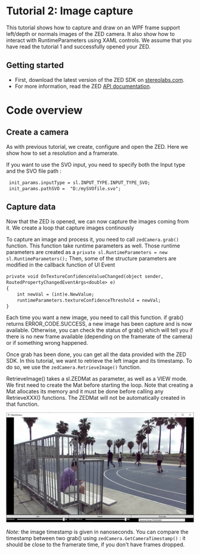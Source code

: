 # Tutorial 2: Image capture

This tutorial shows how to capture and draw on an WPF frame support left/depth or normals images of the ZED camera. 
It also show how to interact with RuntimeParameters using XAML controls.
We assume that you have read the tutorial 1 and successfully opened your ZED.

## Getting started

- First, download the latest version of the ZED SDK on [stereolabs.com](https://www.stereolabs.com).
- For more information, read the ZED [API documentation](https://www.stereolabs.com/developers/documentation/API/).

# Code overview
## Create a camera

As with previous tutorial, we create, configure and open the ZED. Here we show how to set a resolution and a framerate. 

If you want to use the SVO input, you need to specify both the Input type and the SVO file path  : 

```
 init_params.inputType = sl.INPUT_TYPE.INPUT_TYPE_SVO;
 init_params.pathSVO =  "D:/mySVOfile.svo";
```

## Capture data

Now that the ZED is opened, we can now capture the images coming from it.
We create a loop that capture images continously

To capture an image and process it, you need to call `zedCamera.grab()` function. This function take runtime parameters as well. Those runtime parameters are created as a `private sl.RuntimeParameters = new sl.RuntimeParameters();`
Then, some of the structure parameters are modified in the callback function of UI Event

```
private void OnTextureConfidenceValueChanged(object sender, RoutedPropertyChangedEventArgs<double> e)
{
    int newVal = (int)e.NewValue;
    runtimeParameters.textureConfidenceThreshold = newVal;
}
```

Each time you want a new image, you need to call this function. if grab() returns ERROR_CODE.SUCCESS, a new image has been capture and is now available. Otherwise, you can check the status of grab() which will tell you if there is no new frame available (depending on the framerate of the camera) or if something wrong happened.

Once grab has been done, you can get all the data provided with the ZED SDK. In this tutorial, we want to retrieve the left image and its timestamp. To do so, we use the `zedCamera.RetrieveImage()` function.

RetrieveImage() takes a sl.ZEDMat as parameter, as well as a VIEW mode. We first need to create the Mat before starting the loop. Note that creating a Mat allocates its memory and it must be done before calling any RetrieveXXX() functions. 
The ZEDMat will not be automatically created in that function.


![Image Capture Wnd](./../../Documentation/img/image_capture.jpg)


<i>Note:</i> the image timestamp is given in nanoseconds. You can compare the timestamp between two grab() using `zedCamera.GetCameraTimestamp()` : it should be close to the framerate time, if you don't have frames dropped.